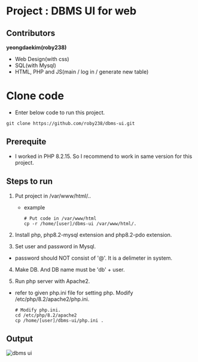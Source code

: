 # Project : DBMS UI for web

## Contributors

**yeongdaekim(roby238)**
- Web Design(with css)
- SQL(with Mysql)
- HTML, PHP and JS(main / log in / generate new table)

# Clone code

* Enter below code to run this project.

```shell
git clone https://github.com/roby238/dbms-ui.git
```

## Prerequite

* I worked in PHP 8.2.15. So I recommend to work in same version for this project.

## Steps to run

1. Put project in /var/www/html/..
   * example
     ```shell
     # Put code in /var/www/html
     cp -r /home/[user]/dbms-ui /var/www/html/.
     ```
 
2. Install php, php8.2-mysql extension and php8.2-pdo extension.

3. Set user and password in Mysql.
  * password should NOT consist of '@'. It is a delimeter in system. 

4. Make DB. And DB name must be 'db' + user.

5. Run php server with Apache2.
  * refer to given php.ini file for setting php. Modify /etc/php/8.2/apache2/php.ini.
    ```shell
    # Modify php.ini.
    cd /etc/php/8.2/apache2
    cp /home/[user]/dbms-ui/php.ini .
    ```



## Output

![dbms ui](https://github.com/roby238/dbms-ui/assets/45201672/aa07dc09-09a0-4b92-b093-33c6ff41f86a)
